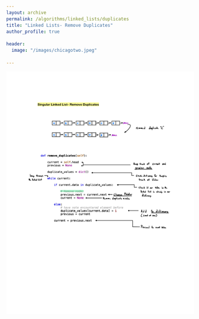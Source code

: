 ```yaml
---
layout: archive
permalink: /algorithms/linked_lists/duplicates
title: "Linked Lists- Remove Duplicates"
author_profile: true

header:
  image: "/images/chicagotwo.jpeg"
  
---
```


![inserting an Image](/images/Linked_Lists/duplicates/Page1.jpg)

